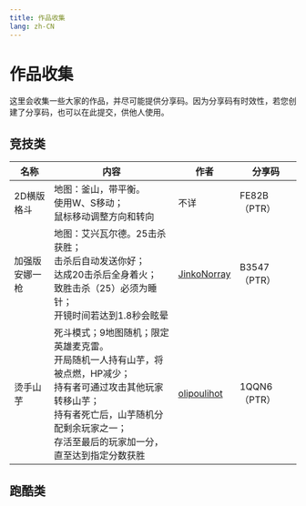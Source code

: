 ```yaml
---
title: 作品收集
lang: zh-CN
---
```


# 作品收集

这里会收集一些大家的作品，并尽可能提供分享码。因为分享码有时效性，若您创建了分享码，也可以在此提交，供他人使用。

## 竞技类

| 名称 | 内容 | 作者 | 分享码 |
| --- | ---- | --- | ----- |
| 2D横版格斗 | 地图：釜山，带平衡。<br>使用W、S移动；<br>鼠标移动调整方向和转向 | 不详 | FE82B（PTR） |
| 加强版<br>安娜一枪 | 地图：艾兴瓦尔德。25击杀获胜；<br>击杀后自动发送你好；<br>达成20击杀后全身着火；<br>致胜击杀（25）必须为睡针；<br>开镜时间若达到1.8秒会眩晕 | [JinkoNorray](https://www.reddit.com/user/JinkoNorray) | B3547（PTR） |
| 烫手山芋 | 死斗模式；9地图随机；限定英雄麦克雷。<br>开局随机一人持有山芋，将被点燃，HP减少；<br>持有者可通过攻击其他玩家转移山芋；<br>持有者死亡后，山芋随机分配剩余玩家之一；<br>存活至最后的玩家加一分，直至达到指定分数获胜| [olipoulihot](https://www.reddit.com/user/olipoulihot) | 1QQN6（PTR） |
## 跑酷类
